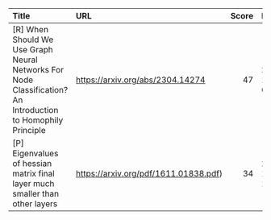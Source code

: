 | Title                                                                                                        | URL                                   |   Score | Date                |
|:-------------------------------------------------------------------------------------------------------------|:--------------------------------------|--------:|:--------------------|
| [R] When Should We Use Graph Neural Networks For Node Classification? An Introduction to Homophily Principle | https://arxiv.org/abs/2304.14274      |      47 | 2023-12-13 09:36:52 |
| [P] Eigenvalues of hessian matrix final layer much smaller than other layers                                 | https://arxiv.org/pdf/1611.01838.pdf) |      34 | 2023-12-13 16:47:07 |